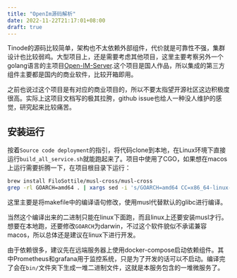 ```yaml
---
title: "OpenIm源码解析"
date: 2022-11-22T21:17:01+08:00
draft: true
---
```


Tinode的源码比较简单，架构也不太依赖外部组件，代价就是可靠性不强，集群设计也比较弱鸡。大型项目上，还是需要考虑其他项目，这里主要考察另外一个golang语言的主项目[Open-IM-Server](https://github.com/OpenIMSDK/Open-IM-Server).这个项目是国人作品，所以集成的第三方组件主要都是国内的商业软件，比较开箱即用。

之前也说过这个项目是有对应的商业项目的，所以不要太指望开源社区这边积极度很高。实际上这项目文档写的极其拉胯，github issue也给人一种没人维护的感觉，研究起来比较痛苦。

## 安装运行

按着`Source code deployment`的指引，将代码clone到本地，在Linux环境下直接运行`build_all_service.sh`就能跑起来了。项目中使用了CGO，如果想在macos上运行需要折腾一下，在项目根目录下运行：

```bash
brew install FiloSottile/musl-cross/musl-cross
grep -rl GOARCH=amd64 . | xargs sed -i 's/GOARCH=amd64 CC=x86_64-linux-musl-gcc  CXX=x86_64-linux-musl-g++/g'
```

这里主要是将makefile中的编译语句修改，使用musl代替默认的glibc进行编译。

当然这个编译出来的二进制只能在linux下面跑，而且linux上还要安装musl才行。想要在本地跑，还要修改`GOARCH`为darwin，不过这个软件貌似不承诺兼容macos，所以总体还是建议在linux下进行开发。

由于依赖很多，建议先在远端服务器上使用docker-compose启动依赖组件。其中Prometheus和grafana用于监控系统，只是为了开发的话可以不启动。编译完了会在`bin/`文件夹下生成一堆二进制文件，这就是本服务包含的一堆微服务了。

